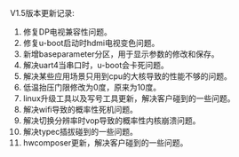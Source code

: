 
V1.5版本更新记录:
1. 修复DP电视兼容性问题。
2. 修复u-boot启动时hdmi电视变色问题。
3. 新增baseparameter分区，用于显示参数的修改和保存。
4. 解决uart4当串口时，u-boot会卡死问题。
5. 解决某些应用场景只用到cpu的大核导致的性能不够的问题。
6. 低温抬压门限修改为0度，原来为10度。
7. linux升级工具以及写号工具更新，解决客户碰到的一些问题。
8. 解决wifi导致的概率性死机问题。
9. 解决切换分辨率时vop导致的概率性内核崩溃问题。
10. 解决typec插拔碰到的一些问题。
11. hwcomposer更新，解决客户碰到的一些问题。
